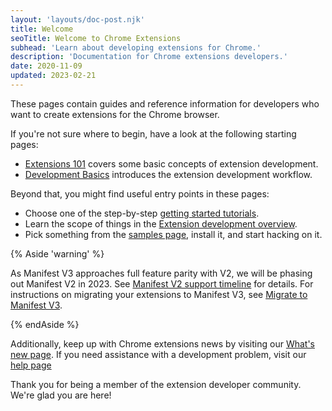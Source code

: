 ```yaml
---
layout: 'layouts/doc-post.njk'
title: Welcome
seoTitle: Welcome to Chrome Extensions
subhead: 'Learn about developing extensions for Chrome.'
description: 'Documentation for Chrome extensions developers.'
date: 2020-11-09
updated: 2023-02-21
---
```


These pages contain guides and reference information for developers who want to
create extensions for the Chrome browser.

If you're not sure where to begin, have a look at the following starting pages:

- [Extensions 101][doc-ext-101] covers some basic concepts of extension development.
- [Development Basics][doc-dev-basics] introduces the extension development workflow.

Beyond that, you might find useful entry points in these pages:

- Choose one of the step-by-step [getting started tutorials][gs-tuts].
- Learn the scope of things in the [Extension development overview][doc-dev-overview].
- Pick something from the [samples page][gh-ext-samples], install it, and start hacking on it.

{% Aside 'warning' %}

As Manifest V3 approaches full feature parity with V2, we will be phasing out
Manifest V2 in 2023. See [Manifest V2 support timeline][doc-mv2-sunset] for details.
For instructions on migrating your extensions to Manifest V3, see
[Migrate to Manifest V3][migrate-to-mv3].

{% endAside %}

Additionally, keep up with Chrome extensions news by visiting our [What's new page][doc-whats-new]. If you need assistance with a development problem, visit our [help page][doc-get-help]

Thank you for being a member of the extension developer community. We're glad you are here!

[doc-dev-basics]: /docs/extensions/mv3/getstarted/development-basics
[doc-dev-overview]: /docs/extensions/mv3/devguide/
[doc-ext-101]: /docs/extensions/mv3/getstarted/extensions-101
[doc-mv2-sunset]: /docs/extensions/mv3/mv2-sunset
[doc-whats-new]: /docs/extensions/whatsnew
[doc-get-help]: /docs/extensions/gethelp
[gh-ext-samples]: /docs/extensions/samples/
[github-ext-doc]: https://github.com/GoogleChrome/developer.chrome.com
[gs-tuts]: /docs/extensions/mv3/getstarted/#tutorial
[migrate-to-mv3]: /docs/extensions/migrating/
[so-extension-tag]: https://stackoverflow.com/questions/tagged/google-chrome-extension
